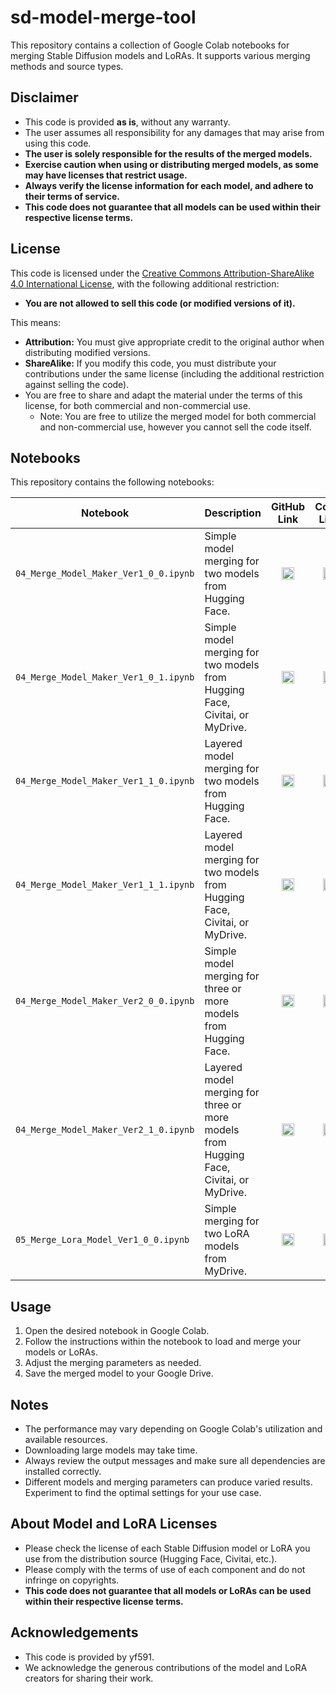 # sd-model-merge-tool

This repository contains a collection of Google Colab notebooks for merging Stable Diffusion models and LoRAs. It supports various merging methods and source types.

## Disclaimer

*   This code is provided **as is**, without any warranty.
*   The user assumes all responsibility for any damages that may arise from using this code.
*   **The user is solely responsible for the results of the merged models.**
*   **Exercise caution when using or distributing merged models, as some may have licenses that restrict usage.**
*   **Always verify the license information for each model, and adhere to their terms of service.**
*   **This code does not guarantee that all models can be used within their respective license terms.**

## License

This code is licensed under the [Creative Commons Attribution-ShareAlike 4.0 International License](https://creativecommons.org/licenses/by-sa/4.0/), with the following additional restriction:

*   **You are not allowed to sell this code (or modified versions of it).**

This means:

*   **Attribution:** You must give appropriate credit to the original author when distributing modified versions.
*   **ShareAlike:** If you modify this code, you must distribute your contributions under the same license (including the additional restriction against selling the code).
*   You are free to share and adapt the material under the terms of this license, for both commercial and non-commercial use.
    * Note: You are free to utilize the merged model for both commercial and non-commercial use, however you cannot sell the code itself.

## Notebooks

This repository contains the following notebooks:

| Notebook                                          | Description                                                                                                | <div style="text-align: center;">GitHub Link</div>                                                                                                                              | <div style="text-align: center;">Colab Link</div>                                                                                                                                |
| ------------------------------------------------- | ---------------------------------------------------------------------------------------------------------- | ------------------------------------------------------------------------------------------------------------------------------------------------- | ------------------------------------------------------------------------------------------------------------------------------------------------- |
| `04_Merge_Model_Maker_Ver1_0_0.ipynb`             | Simple model merging for two models from Hugging Face.                                                    | <div style="text-align: center;">[<img src="https://github.githubassets.com/images/modules/logos_page/GitHub-Mark.png" width="20" height="20" alt="GitHub" />](https://github.com/yf591/sd-model-merge-tool/blob/main/04_Merge_Model_Maker_Ver1_0_0.ipynb)</div>  |  <div style="text-align: center;">[<img src="https://colab.research.google.com/img/colab_favicon_256px.png" width="20" height="20" alt="Colab" />](https://colab.research.google.com/github/yf591/sd-model-merge-tool/blob/main/04_Merge_Model_Maker_Ver1_0_0.ipynb)</div> |
| `04_Merge_Model_Maker_Ver1_0_1.ipynb`             | Simple model merging for two models from Hugging Face, Civitai, or MyDrive.                                | <div style="text-align: center;">[<img src="https://github.githubassets.com/images/modules/logos_page/GitHub-Mark.png" width="20" height="20" alt="GitHub" />](https://github.com/yf591/sd-model-merge-tool/blob/main/04_Merge_Model_Maker_Ver1_0_1.ipynb)</div>  |  <div style="text-align: center;">[<img src="https://colab.research.google.com/img/colab_favicon_256px.png" width="20" height="20" alt="Colab" />](https://colab.research.google.com/github/yf591/sd-model-merge-tool/blob/main/04_Merge_Model_Maker_Ver1_0_1.ipynb)</div> |
| `04_Merge_Model_Maker_Ver1_1_0.ipynb`             | Layered model merging for two models from Hugging Face.                                                  | <div style="text-align: center;">[<img src="https://github.githubassets.com/images/modules/logos_page/GitHub-Mark.png" width="20" height="20" alt="GitHub" />](https://github.com/yf591/sd-model-merge-tool/blob/main/04_Merge_Model_Maker_Ver1_1_0.ipynb)</div>  |  <div style="text-align: center;">[<img src="https://colab.research.google.com/img/colab_favicon_256px.png" width="20" height="20" alt="Colab" />](https://colab.research.google.com/github/yf591/sd-model-merge-tool/blob/main/04_Merge_Model_Maker_Ver1_1_0.ipynb)</div> |
| `04_Merge_Model_Maker_Ver1_1_1.ipynb`             | Layered model merging for two models from Hugging Face, Civitai, or MyDrive.                              | <div style="text-align: center;">[<img src="https://github.githubassets.com/images/modules/logos_page/GitHub-Mark.png" width="20" height="20" alt="GitHub" />](https://github.com/yf591/sd-model-merge-tool/blob/main/04_Merge_Model_Maker_Ver1_1_1.ipynb)</div>  |  <div style="text-align: center;">[<img src="https://colab.research.google.com/img/colab_favicon_256px.png" width="20" height="20" alt="Colab" />](https://colab.research.google.com/github/yf591/sd-model-merge-tool/blob/main/04_Merge_Model_Maker_Ver1_1_1.ipynb)</div> |
| `04_Merge_Model_Maker_Ver2_0_0.ipynb`             | Simple model merging for three or more models from Hugging Face.                                        | <div style="text-align: center;">[<img src="https://github.githubassets.com/images/modules/logos_page/GitHub-Mark.png" width="20" height="20" alt="GitHub" />](https://github.com/yf591/sd-model-merge-tool/blob/main/04_Merge_Model_Maker_Ver2_0_0.ipynb)</div>  |  <div style="text-align: center;">[<img src="https://colab.research.google.com/img/colab_favicon_256px.png" width="20" height="20" alt="Colab" />](https://colab.research.google.com/github/yf591/sd-model-merge-tool/blob/main/04_Merge_Model_Maker_Ver2_0_0.ipynb)</div> |
| `04_Merge_Model_Maker_Ver2_1_0.ipynb`             | Layered model merging for three or more models from Hugging Face, Civitai, or MyDrive.                     | <div style="text-align: center;">[<img src="https://github.githubassets.com/images/modules/logos_page/GitHub-Mark.png" width="20" height="20" alt="GitHub" />](https://github.com/yf591/sd-model-merge-tool/blob/main/04_Merge_Model_Maker_Ver2_1_0.ipynb)</div>  |  <div style="text-align: center;">[<img src="https://colab.research.google.com/img/colab_favicon_256px.png" width="20" height="20" alt="Colab" />](https://colab.research.google.com/github/yf591/sd-model-merge-tool/blob/main/04_Merge_Model_Maker_Ver2_1_0.ipynb)</div> |
| `05_Merge_Lora_Model_Ver1_0_0.ipynb`              | Simple merging for two LoRA models from MyDrive.                                                         | <div style="text-align: center;">[<img src="https://github.githubassets.com/images/modules/logos_page/GitHub-Mark.png" width="20" height="20" alt="GitHub" />](https://github.com/yf591/sd-model-merge-tool/blob/main/05_Merge_Lora_Model_Ver1_0_0.ipynb)</div>   |  <div style="text-align: center;">[<img src="https://colab.research.google.com/img/colab_favicon_256px.png" width="20" height="20" alt="Colab" />](https://colab.research.google.com/github/yf591/sd-model-merge-tool/blob/main/05_Merge_Lora_Model_Ver1_0_0.ipynb)</div>  |


## Usage

1.  Open the desired notebook in Google Colab.
2.  Follow the instructions within the notebook to load and merge your models or LoRAs.
3.  Adjust the merging parameters as needed.
4.  Save the merged model to your Google Drive.

## Notes

*   The performance may vary depending on Google Colab's utilization and available resources.
*   Downloading large models may take time.
*   Always review the output messages and make sure all dependencies are installed correctly.
*   Different models and merging parameters can produce varied results. Experiment to find the optimal settings for your use case.

## About Model and LoRA Licenses

*   Please check the license of each Stable Diffusion model or LoRA you use from the distribution source (Hugging Face, Civitai, etc.).
*   Please comply with the terms of use of each component and do not infringe on copyrights.
*   **This code does not guarantee that all models or LoRAs can be used within their respective license terms.**

## Acknowledgements

*   This code is provided by yf591.
*   We acknowledge the generous contributions of the model and LoRA creators for sharing their work.
